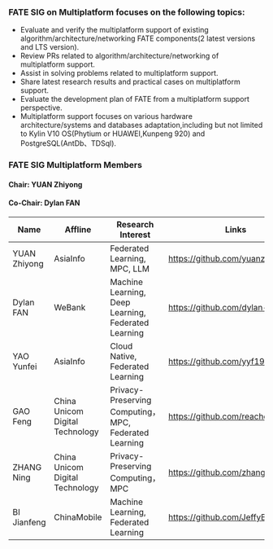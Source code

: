 ### FATE SIG on Multiplatform focuses on the following topics:
* Evaluate and verify the multiplatform support of existing algorithm/architecture/networking FATE components(2 latest versions and LTS version).
* Review PRs related to algorithm/architecture/networking of multiplatform support.
* Assist in solving problems related to multiplatform support.  
* Share latest research results and practical cases on multiplatform support.  
* Evaluate the development plan of FATE from a multiplatform support perspective.
* Multiplatform support focuses on various hardware architecture/systems and databases adaptation,including but not limited to Kylin V10 OS(Phytium or HUAWEI,Kunpeng 920) and PostgreSQL(AntDb、TDSql).



### FATE SIG Multiplatform Members
#### Chair: YUAN Zhiyong
#### Co-Chair: Dylan FAN
| Name               | Affline    | Research Interest              | Links                      |
|--------------------|------------|--------------------------------| -------------------------- |
| YUAN Zhiyong       | AsiaInfo   | Federated Learning, MPC, LLM   | https://github.com/yuanzhiyong |
| Dylan FAN    | WeBank             | Machine Learning, Deep Learning, Federated Learning | https://github.com/dylan-fan |
| YAO Yunfei         | AsiaInfo   | Cloud Native, Federated Learning | https://github.com/yyf1986 |
| GAO Feng       | China Unicom Digital Technology   | Privacy-Preserving Computing，MPC, Federated Learning | https://github.com/reacher1130|
| ZHANG Ning       | China Unicom Digital Technology   | Privacy-Preserving Computing，MPC   | https://github.com/zhangning2222 |
| BI Jianfeng       | ChinaMobile   | Machine Learning, Federated Learning    | https://github.com/JeffyBeh |

